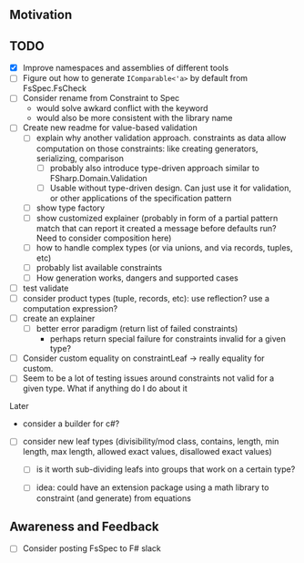 ﻿
## Motivation


## TODO
- [x] Improve namespaces and assemblies of different tools
- [ ] Figure out how to generate `IComparable<'a>` by default from FsSpec.FsCheck
- [ ] Consider rename from Constraint to Spec
  - would solve awkard conflict with the keyword
  - would also be more consistent with the library name
- [ ] Create new readme for value-based validation
  - [ ] explain why another validation approach. constraints as data allow computation on those constraints: like creating generators, serializing, comparison
    - [ ] probably also introduce type-driven approach similar to FSharp.Domain.Validation
    - [ ] Usable without type-driven design. Can just use it for validation, or other applications of the specification pattern
  - [ ] show type factory
  - [ ] show customized explainer (probably in form of a partial pattern match that can report it created a message before defaults run? Need to consider composition here)
  - [ ] how to handle complex types (or via unions, and via records, tuples, etc)
  - [ ] probably list available constraints
  - [ ] How generation works, dangers and supported cases
- [ ] test validate
- [ ] consider product types (tuple, records, etc): use reflection? use a computation expression? 
- [ ] create an explainer
  - [ ] better error paradigm (return list of failed constraints)
      - perhaps return special failure for constraints invalid for a given type?
- [ ] Consider custom equality on constraintLeaf -> really equality for custom. 
- [ ] Seem to be a lot of testing issues around constraints not valid for a given type. What if anything do I do about it

Later
- consider a builder for c#?
- [ ] consider new leaf types (divisibility/mod class, contains, length, min length, max length, allowed exact values, disallowed exact values)
  - [ ] is it worth sub-dividing leafs into groups that work on a certain type?
  - [ ] idea: could have an extension package using a math library to constraint (and generate) from equations


## Awareness and Feedback
- [ ] Consider posting FsSpec to F# slack